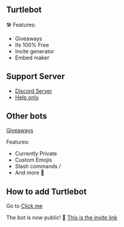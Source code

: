 ## Turtlebot
🛠 Features:
- Giveaways
- Its 100% Free
- Invite generator
- Embed maker
## Support Server
- [Discord Server](https://discord.gg/yEAsrR2NhR)
- [Help only](https://discord.gg/5Wutrs8s4s)
## Other bots
[Giveaways](https://discord.com/oauth2/authorize?client_id=837106025399451668&scope=bot)

Features:
- Currently Private
- Custom Emojis
- Slash commands /
- And more 🎁
## How to add **Turtlebot**
Go to [Click me](https://discord.com/oauth2/authorize?client_id=831712626626134037&permissions=4228381815&scope=bot%20applications.commands)

The bot is now public! 🥳 [This is the invite link](https://discord.com/oauth2/authorize?client_id=831712626626134037&permissions=4228381815&scope=bot%20applications.commands)
